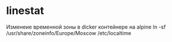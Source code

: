 # linestat
Изменеие временной зоны в dicker контейнере на alpine
ln -sf /usr/share/zoneinfo/Europe/Moscow /etc/localtime 